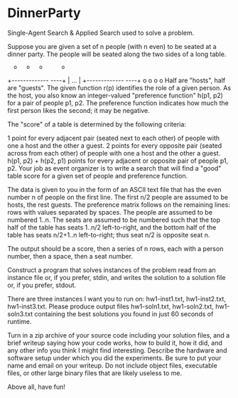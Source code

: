 # DinnerParty
Single-Agent Search &amp; Applied Search used to solve a problem. 

Suppose you are given a set of n people (with n even) to be seated at a dinner party. The people will be seated along the two sides of a long table.

      o   o   o      o
   +-------------   ----+
   |             ...    | 
   +-------------   ----+ 
      o   o   o      o
Half are "hosts", half are "guests". The given function r(p) identifies the role of a given person.
As the host, you also know an integer-valued "preference function" h(p1, p2) for a pair of people p1, p2. The preference function indicates how much the first person likes the second; it may be negative.

The "score" of a table is determined by the following criteria:

1 point for every adjacent pair (seated next to each other) of people with one a host and the other a guest.
2 points for every opposite pair (seated across from each other) of people with one a host and the other a guest.
h(p1, p2) + h(p2, p1) points for every adjacent or opposite pair of people p1, p2.
Your job as event organizer is to write a search that will find a "good" table score for a given set of people and preference function.

The data is given to you in the form of an ASCII text file that has the even number n of people on the first line. The first n/2 people are assumed to be hosts, the rest guests. The preference matrix follows on the remaining lines: rows with values separated by spaces. The people are assumed to be numbered 1..n. The seats are assumed to be numbered such that the top half of the table has seats 1..n/2 left-to-right, and the bottom half of the table has seats n/2+1..n left-to-right; thus seat n/2 is opposite seat n.

The output should be a score, then a series of n rows, each with a person number, then a space, then a seat number.

Construct a program that solves instances of the problem read from an instance file or, if you prefer, stdin, and writes the solution to a solution file or, if you prefer, stdout.

There are three instances I want you to run on: hw1-inst1.txt, hw1-inst2.txt, hw1-inst3.txt. Please produce output files hw1-soln1.txt, hw1-soln2.txt, hw1-soln3.txt containing the best solutions you found in just 60 seconds of runtime.

Turn in a zip archive of your source code including your solution files, and a brief writeup saying how your code works, how to build it, how it did, and any other info you think I might find interesting. Describe the hardware and software setup under which you did the experiments. Be sure to put your name and email on your writeup. Do not include object files, executable files, or other large binary files that are likely useless to me.

Above all, have fun!
